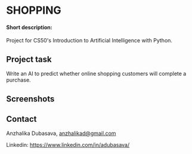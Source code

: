 ﻿# SHOPPING
#### Short description:
Project for CS50's Introduction to Artificial Intelligence with Python.

## Project task

Write an AI to predict whether online shopping customers will complete a purchase.

## Screenshots

## Contact
Anzhalika Dubasava, anzhalikad@gmail.com

Linkedin: https://www.linkedin.com/in/adubasava/
